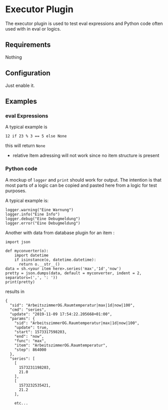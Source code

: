 # Executor Plugin

The executor plugin is used to test eval expressions and Python code often used with in eval or logics.

## Requirements

Nothing

## Configuration

Just enable it.

## Examples

### eval Expressions

A typical example is 

``12 if 23 % 3 == 5 else None``

this will return ``None``

* relative Item adressing will not work since no item structure is present


### Python code

A mockup of ``logger`` and ``print`` should work for output. The intention is that most parts of a logic can be copied and pasted here from a logic for test purposes.

A typical example is:

```
logger.warning("Eine Warnung")
logger.info("Eine Info")
logger.debug("Eine Debugmeldung")
logger.error("Eine Debugmeldung")
```

Another with data from database plugin for an item <your item here>:

```
import json

def myconverter(o):
    import datetime
    if isinstance(o, datetime.datetime):
      return o.__str__()
data = sh.<your item here>.series('max','1d','now')
pretty = json.dumps(data, default = myconverter, indent = 2, separators=(',', ': '))
print(pretty)
```

results in 

```
{
  "sid": "ArbeitszimmerOG.Raumtemperatur|max|1d|now|100",
  "cmd": "series",
  "update": "2019-11-09 17:54:22.205668+01:00",
  "params": {
    "sid": "ArbeitszimmerOG.Raumtemperatur|max|1d|now|100",
    "update": true,
    "start": 1573317598203,
    "end": "now",
    "func": "max",
    "item": "ArbeitszimmerOG.Raumtemperatur",
    "step": 864000
  },
  "series": [
    [
      1573231198203,
      21.0
    ],
    [
      1573232535421,
      21.2
    ],
    
    etc...
```
